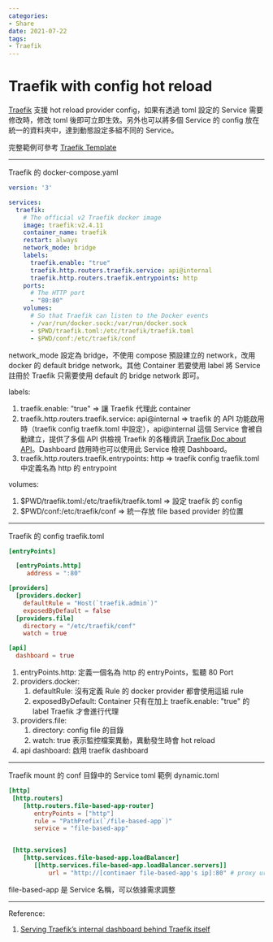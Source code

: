 ```yaml
---
categories:
- Share
date: 2021-07-22
tags:
- Traefik
---
```


# Traefik with config hot reload

[Traefik](https://github.com/traefik/traefik) 支援 hot reload provider config，如果有透過 toml 設定的 Service 需要修改時，修改 toml 後即可立即生效。另外也可以將多個 Service 的 config 放在統一的資料夾中，達到動態設定多組不同的 Service。

完整範例可參考 [Traefik Template](https://github.com/Blueswen/traefik-template)

---

Traefik 的 docker-compose.yaml

```yaml
version: '3'

services:
  traefik:
    # The official v2 Traefik docker image
    image: traefik:v2.4.11
    container_name: traefik
    restart: always
    network_mode: bridge
    labels:
      traefik.enable: "true"
      traefik.http.routers.traefik.service: api@internal
      traefik.http.routers.traefik.entrypoints: http
    ports:
      # The HTTP port
      - "80:80"
    volumes:
      # So that Traefik can listen to the Docker events
      - /var/run/docker.sock:/var/run/docker.sock
      - $PWD/traefik.toml:/etc/traefik/traefik.toml
      - $PWD/conf:/etc/traefik/conf    
```

network_mode 設定為 bridge，不使用 compose 預設建立的 network，改用 docker 的 default bridge network。其他 Container 若要使用 label 將 Service 註冊於 Traefik 只需要使用 default 的 bridge network 即可。

labels:

1. traefik.enable: "true" => 讓 Traefik 代理此 container
2. traefik.http.routers.traefik.service: api@internal => traefik 的 API 功能啟用時（traefik config traefik.toml 中設定），api@internal 這個 Service 會被自動建立，提供了多個 API 供檢視 Traefik 的各種資訊 [Traefik Doc about API](https://doc.traefik.io/traefik/operations/api/#configuration)。Dashboard 啟用時也可以使用此 Service 檢視 Dashboard。
3. traefik.http.routers.traefik.entrypoints: http => traefik config traefik.toml 中定義名為 http 的 entrypoint

volumes:

1. $PWD/traefik.toml:/etc/traefik/traefik.toml => 設定 traefik 的 config
2. $PWD/conf:/etc/traefik/conf => 統一存放 file based provider 的位置

---

Traefik 的 config traefik.toml

```toml
[entryPoints]

  [entryPoints.http]
     address = ":80"

[providers]
  [providers.docker]
    defaultRule = "Host(`traefik.admin`)"
    exposedByDefault = false
  [providers.file]
    directory = "/etc/traefik/conf"
    watch = true

[api]
  dashboard = true
```

1. entryPoints.http: 定義一個名為 http 的 entryPoints，監聽 80 Port
2. providers.docker:
   1. defaultRule: 沒有定義 Rule 的 docker provider 都會使用這組 rule
   2. exposedByDefault: Container 只有在加上 traefik.enable: "true" 的 label Traefik 才會進行代理
3. providers.file:
   1. directory: config file 的目錄
   2. watch: true 表示監控檔案異動，異動發生時會 hot reload
4. api dashboard: 啟用 traefik dashboard

---

Traefik mount 的 conf 目錄中的 Service toml 範例 dynamic.toml

```toml
[http]
 [http.routers]
    [http.routers.file-based-app-router]
       entryPoints = ["http"]
       rule = "PathPrefix(`/file-based-app`)"
       service = "file-based-app"


 [http.services]
    [http.services.file-based-app.loadBalancer]
       [[http.services.file-based-app.loadBalancer.servers]]
           url = "http://[continaer file-based-app's ip]:80" # proxy url 須依實際位置調整
```

file-based-app 是 Service 名稱，可以依據需求調整

---

Reference:

1. [Serving Traefik’s internal dashboard behind Traefik itself](https://community.containo.us/t/serving-traefiks-internal-dashboard-behind-traefik-itself/3457/7)
